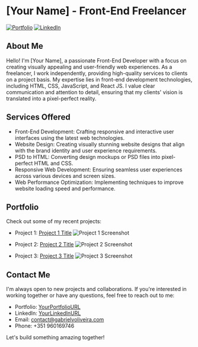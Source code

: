 # [Your Name] - Front-End Freelancer

[![Portfolio](https://img.shields.io/badge/Portfolio-YourPortfolioURL-<COLOR>.svg)](https://yourportfolio.com)
[![LinkedIn](https://img.shields.io/badge/LinkedIn-YourLinkedInURL-<COLOR>.svg)](https://linkedin.com/in/yourlinkedin)

## About Me

Hello! I'm [Your Name], a passionate Front-End Developer with a focus on creating visually appealing and user-friendly web experiences. As a freelancer, I work independently, providing high-quality services to clients on a project basis. My expertise lies in front-end development technologies, including HTML, CSS, JavaScript, and React JS. I value clear communication and attention to detail, ensuring that my clients' vision is translated into a pixel-perfect reality.

## Services Offered

- Front-End Development: Crafting responsive and interactive user interfaces using the latest web technologies.
- Website Design: Creating visually stunning website designs that align with the brand identity and user experience requirements.
- PSD to HTML: Converting design mockups or PSD files into pixel-perfect HTML and CSS.
- Responsive Web Development: Ensuring seamless user experiences across various devices and screen sizes.
- Web Performance Optimization: Implementing techniques to improve website loading speed and performance.

## Portfolio

Check out some of my recent projects:

- Project 1: [Project 1 Title](https://project1url.com)
  ![Project 1 Screenshot](project1-screenshot.png)

- Project 2: [Project 2 Title](https://project2url.com)
  ![Project 2 Screenshot](project2-screenshot.png)

- Project 3: [Project 3 Title](https://project3url.com)
  ![Project 3 Screenshot](project3-screenshot.png)

## Contact Me

I'm always open to new projects and collaborations. If you're interested in working together or have any questions, feel free to reach out to me:

- Portfolio: [YourPortfolioURL](https://yourportfolio.com)
- LinkedIn: [YourLinkedInURL](https://linkedin.com/in/yourlinkedin)
- Email: contact@gabrielvoliveira.com
- Phone: +351 960169746

Let's build something amazing together!

